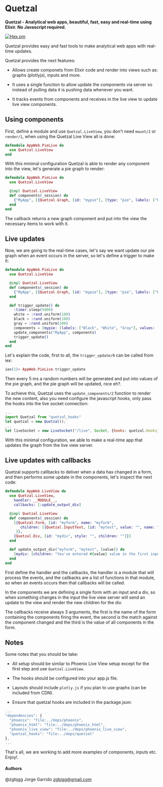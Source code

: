 # Quetzal

**Quetzal - Analytical web apps, beautiful, fast, easy and real-time using Elixir. No Javascript required.**

[![Hex.pm](https://img.shields.io/hexpm/v/quetzal.svg)](https://hex.pm/packages/quetzal)

Quetzal provides easy and fast tools to make analytical web apps with real-time updates.

Quetzal provides the next features:

* Allows create componets from Elixir code and render into views such as: graphs (plotlyjs),
  inputs and more.

* It uses a single function to allow update the components via server so instead of
  pulling data it is pushing data whenever you want.

* It tracks events from components and receives in the live view to
  update live view components.

## Using components

First, define a module and use `Quetzal.LiveView`, you don't need `mount/2` or `render/1`,
when using the Quetzal Live View all is done:

```elixir
defmodule AppWeb.PieLive do
  use Quetzal.LiveView
end
```

With this minimal configuration Quetzal is able to render any component into the view, let's
generate a pie graph to render:

```elixir
defmodule AppWeb.PieLive do
  use Quetzal.LiveView

  @impl Quetzal.LiveView
  def components(_session) do
    {"MyApp", [{Quetzal.Graph, [id: "mypie"], [type: "pie", labels: ["Red", "Blue"], values: [10, 20]]}]}
  end
end
```

The callback returns a new graph component and put into the view the necessary items
to work with it.

## Live updates

Now, we are going to the real-time cases, let's say we want update our pie graph when an
event occurs in the server, so let's define a trigger to make it:

```elixir
defmodule AppWeb.PieLive do
  use Quetzal.LiveView

  @impl Quetzal.LiveView
  def components(_session) do
    {"MyApp", [{Quetzal.Graph, [id: "mypie"], [type: "pie", labels: ["Red", "Blue"], values: [10, 20]]}]}
  end

  def trigger_update() do
    :timer.sleep(5000)
    white = :rand.uniform(100)
    black = :rand.uniform(100)
    gray = :rand.uniform(100)
    components = [mypie: [labels: ["Black", "White", "Gray"], values: [black, white, gray]]]
    update_components("MyApp", components)
    trigger_update()
  end
end
```

Let's explain the code, first to all, the `trigger_update/0` can be called from iex:

```elixir
iex(1)> AppWeb.PieLive.trigger_update
```

Then every 5 ms a random numbers will be generated and put into values of the pie graph, and the
pie graph will be updated, nice eh?.

To achieve this, Quetzal uses the `update_components/2` function to render the new content, also
you need configure the javascript hooks, only pass the hooks into the live socket connection:

```javascript
...
import Quetzal from "quetzal_hooks"
let quetzal = new Quetzal();
...
let liveSocket = new LiveSocket("/live", Socket, {hooks: quetzal.Hooks})  
```

With this minimal configuration, we able to make a real-time app that updates the graph from the
live view server.

## Live updates with callbacks

Quetzal supports callbacks to deliver when a data has changed in a form, and then performs some update
in the components, let's inspect the next code:

```elixir
defmodule AppWeb.LiveView do
  use Quetzal.LiveView,
    handler: __MODULE__,
    callbacks: [:update_output_div]

  @impl Quetzal.LiveView
  def components(_session) do
    [{Quetzal.Form, [id: "myform", name: "myform",
       children: [{Quetzal.InputText, [id: "mytext", value: "", name: "mytext"]}]
     ]},
    {Quetzal.Div, [id: "mydiv", style: "", children: ""]}]
  end

  def update_output_div("myform", "mytext", [value]) do
    [mydiv: [children: "You've entered #{value} value in the first input"]]
  end
end
```

First define the handler and the callbacks, the handler is a module that will process the events, and the
callbacks are a list of functions in that module, so when an events occurs then that callbacks will be called.

In the components we are defining a single form with an input and a div, so when something changes in the
input the live view server will send an update to the view and render the new children for the div.

The callbacks receive always 3 arguments, the first is the name of the form containing the components firing the event,
the second is the match against the component changed and the third is the value of all components in the form.

## Notes

Some notes that you should be take:

* All setup should be similar to Phoenix Live View setup except for the first step and use `Quetzal.LiveView`.

* The hooks should be configured into your app.js file.

* Layouts should include `plotly.js` if you plan to use graphs (can be included from CDN).

* Ensure that quetzal hooks are included in the package.json:

```javascript
...
"dependencies": {
  "phoenix": "file:../deps/phoenix",
  "phoenix_html": "file:../deps/phoenix_html",
  "phoenix_live_view": "file:../deps/phoenix_live_view",
  "quetzal_hooks": "file:../deps/quetzal"
},
...
```

That's all, we are working to add more examples of components, inputs etc. Enjoy!.

#### Authors

@zgbjgg Jorge Garrido <zgbjgg@gmail.com>
